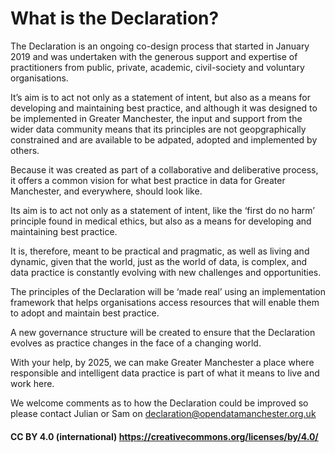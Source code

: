 # What is the Declaration?

The Declaration is an ongoing co-design process that started in January 2019 and was undertaken with the generous support and expertise of practitioners from public, private, academic, civil-society and voluntary organisations.

It’s aim is to act not only as a statement of intent, but also as a means for developing and maintaining best practice, and although it was designed to be implemented in Greater Manchester, the input and support from the wider data community means that its principles are not geopgraphically constrained and are available to be adpated, adopted and implemented by others.

Because it was created as part of a collaborative and deliberative process, it offers a common vision for what best practice in data for Greater Manchester, and everywhere, should look like. 

Its aim is to act not only as a statement of intent, like the ‘first do no harm’ principle found in medical ethics, but also as a means for developing and maintaining best practice. 

It is, therefore, meant to be practical and pragmatic, as well as living and dynamic, given that the world, just as the world of data, is complex, and data practice is constantly evolving with new challenges and opportunities.

The principles of the Declaration will be ‘made real’ using an implementation framework that helps organisations access resources that will enable them to adopt and maintain best practice. 

A new governance structure will be created to ensure that the Declaration evolves as practice changes in the face of a changing world.

With your help, by 2025, we can make Greater Manchester a place where responsible and intelligent data practice is part of what it means to live and work here.

We welcome comments as to how the Declaration could be improved so please contact Julian or Sam on declaration@opendatamanchester.org.uk

#### CC BY 4.0 (international) https://creativecommons.org/licenses/by/4.0/
